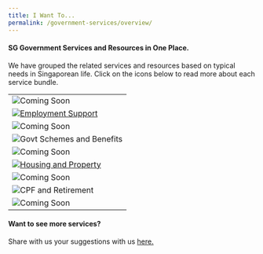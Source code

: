 ```yaml
---
title: I Want To...
permalink: /government-services/overview/
---
```


#### SG Government Services and Resources in One Place.

We have grouped the related services and resources based on typical needs in Singaporean life. Click on the icons below to read more about each service bundle.

<style>
@media
only screen and (max-width: 760px),
(min-device-width: 768px) and (max-device-width: 1024px) {
  table, th, td {
    display: block;
  }
  table, tr, td {
    border: none !important;
  }
}
table, tr, td {
  border: none !important;
}
</style>
<div class="tg-wrap"><table class="tg">
<tbody>
  <tr>
    <td class="tg-bagh"><img src="/images/06-digital-ready(coming soon).png" alt="Coming Soon"></td>
    <td class="tg-baqh"><a href="https://articles.life.gov.sg/financial-support-workers-self-employed/"><img src="/images/01-get-employed.png" alt="Employment Support"></td>
    <td class="tg-baqh"><img src="/images/03-get-married(comingsoon).png" alt="Coming Soon"></td>
  </tr>
  <tr>
    <td class="tg-baqh"><img src="/images/02-get-support.png" alt="Govt Schemes and Benefits"></td>
    <td class="tg-baqh"><img src="/images/04-have-baby(coming soon).png" alt="Coming Soon"></td>
    <td class="tg-baqh"><a href="/government-services/buying-a-hdb/overview/"><img src="/images/05-move-house.png" alt="Housing and Property"></td>
  </tr>
  <tr>
    <td class="tg-baqh"><img src="/images/07-plan-legacy (coming soon).png" alt="Coming Soon"></td>
    <td class="tg-baqh"><img src="/images/08-plan-retirement(coming soon).png" alt="CPF and Retirement"></td>
    <td class="tg-baqh"><img src="/images/09-stay-healthy(coming soon).png" alt="Coming Soon"></td>
  </tr>
</tbody>
</table></div>

#### Want to see more services?

Share with us your suggestions with us <a href="https://form.gov.sg/5ed0995e42ee5f00110e10cc" target="_blank">here.</a>
